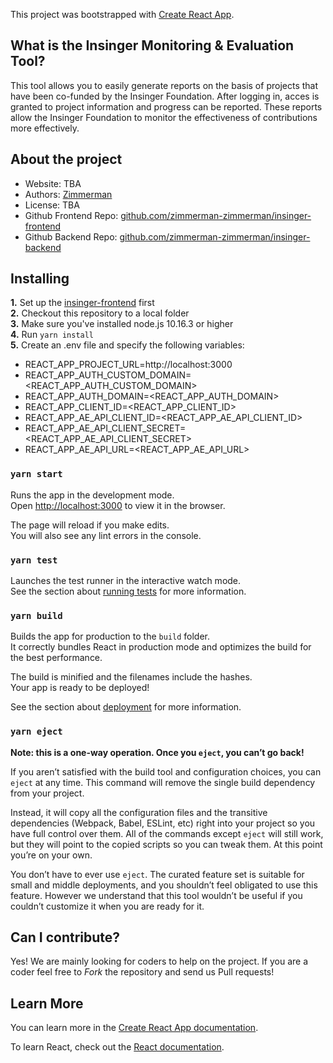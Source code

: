 This project was bootstrapped with [Create React App](https://github.com/facebook/create-react-app).

## What is the Insinger Monitoring & Evaluation Tool?

This tool allows you to easily generate reports on the basis of projects that have been co-funded by the Insinger Foundation. After logging in, acces is granted to project information and progress can be reported. These reports allow the Insinger Foundation to monitor the effectiveness of contributions more effectively.
</a>

## About the project

- Website: TBA
- Authors: <a href="https://www.zimmerman.team/" target="_blank">Zimmerman</a>
- License: TBA
- Github Frontend Repo: <a href="https://github.com/zimmerman-zimmerman/insinger-frontend" target="_blank">github.com/zimmerman-zimmerman/insinger-frontend</a>
- Github Backend Repo: <a href="https://github.com/zimmerman-zimmerman/insinger-backend" target="_blank">github.com/zimmerman-zimmerman/insinger-backend</a>

## Installing

<b>1.</b> Set up the <a href="https://github.com/zimmerman-zimmerman/insinger-frontend" target="_blank">insinger-frontend</a> first<br/>
<b>2.</b> Checkout this repository to a local folder<br/>
<b>3.</b> Make sure you've installed node.js 10.16.3 or higher<br/>
<b>4.</b> Run `yarn install` <br/>
<b>5.</b> Create an .env file and specify the following variables:

- REACT_APP_PROJECT_URL=http://localhost:3000
- REACT_APP_AUTH_CUSTOM_DOMAIN=<REACT_APP_AUTH_CUSTOM_DOMAIN>
- REACT_APP_AUTH_DOMAIN=<REACT_APP_AUTH_DOMAIN>
- REACT_APP_CLIENT_ID=<REACT_APP_CLIENT_ID>
- REACT_APP_AE_API_CLIENT_ID=<REACT_APP_AE_API_CLIENT_ID>
- REACT_APP_AE_API_CLIENT_SECRET=<REACT_APP_AE_API_CLIENT_SECRET>
- REACT_APP_AE_API_URL=<REACT_APP_AE_API_URL>

### `yarn start`

Runs the app in the development mode.<br />
Open [http://localhost:3000](http://localhost:3000) to view it in the browser.

The page will reload if you make edits.<br />
You will also see any lint errors in the console.

### `yarn test`

Launches the test runner in the interactive watch mode.<br />
See the section about [running tests](https://facebook.github.io/create-react-app/docs/running-tests) for more information.

### `yarn build`

Builds the app for production to the `build` folder.<br />
It correctly bundles React in production mode and optimizes the build for the best performance.

The build is minified and the filenames include the hashes.<br />
Your app is ready to be deployed!

See the section about [deployment](https://facebook.github.io/create-react-app/docs/deployment) for more information.

### `yarn eject`

**Note: this is a one-way operation. Once you `eject`, you can’t go back!**

If you aren’t satisfied with the build tool and configuration choices, you can `eject` at any time. This command will remove the single build dependency from your project.

Instead, it will copy all the configuration files and the transitive dependencies (Webpack, Babel, ESLint, etc) right into your project so you have full control over them. All of the commands except `eject` will still work, but they will point to the copied scripts so you can tweak them. At this point you’re on your own.

You don’t have to ever use `eject`. The curated feature set is suitable for small and middle deployments, and you shouldn’t feel obligated to use this feature. However we understand that this tool wouldn’t be useful if you couldn’t customize it when you are ready for it.

## Can I contribute?

Yes! We are mainly looking for coders to help on the project. If you are a coder feel free to _Fork_ the repository and send us Pull requests!

## Learn More

You can learn more in the [Create React App documentation](https://facebook.github.io/create-react-app/docs/getting-started).

To learn React, check out the [React documentation](https://reactjs.org/).
